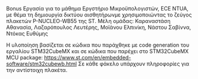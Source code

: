 Bonus Εργασία για το μάθημα Εργστήριο Μικροϋπολογιστών, ECE NTUA, με θέμα τη δημιουργία δικτύου αισθητήρωνμε χρησιμοποιώντας το ζεύγος πλακετών P-NUCLEO-WB55 της ST.
Μέλη ομάδας:
  Καραναστάση Αθανασία,
  Λαζαρόπουλος Λευτέρης,
  Μοϊάνου Ελπινίκη,
  Νάστου Σαβίννα,
  Ντόκας Ευθύμης

Η υλοποίηση βασίζεται σε κώδικα που παράχθηκε με code generation του εργαλίου STM32CubeMX και σε κώδικα που παρέχει στο STM32CubeMX MCU package: https://www.st.com/en/embedded-software/stm32cubewb.html
Σε κάθε φάκελο υπάρχουν πληροφορίες για την αντίστοιχη πλακέτα.
